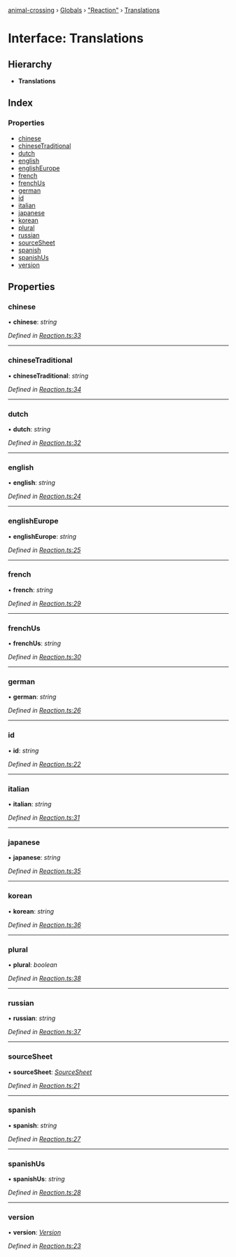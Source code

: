 [animal-crossing](../README.md) › [Globals](../globals.md) › ["Reaction"](../modules/_reaction_.md) › [Translations](_reaction_.translations.md)

# Interface: Translations

## Hierarchy

* **Translations**

## Index

### Properties

* [chinese](_reaction_.translations.md#chinese)
* [chineseTraditional](_reaction_.translations.md#chinesetraditional)
* [dutch](_reaction_.translations.md#dutch)
* [english](_reaction_.translations.md#english)
* [englishEurope](_reaction_.translations.md#englisheurope)
* [french](_reaction_.translations.md#french)
* [frenchUs](_reaction_.translations.md#frenchus)
* [german](_reaction_.translations.md#german)
* [id](_reaction_.translations.md#id)
* [italian](_reaction_.translations.md#italian)
* [japanese](_reaction_.translations.md#japanese)
* [korean](_reaction_.translations.md#korean)
* [plural](_reaction_.translations.md#plural)
* [russian](_reaction_.translations.md#russian)
* [sourceSheet](_reaction_.translations.md#sourcesheet)
* [spanish](_reaction_.translations.md#spanish)
* [spanishUs](_reaction_.translations.md#spanishus)
* [version](_reaction_.translations.md#version)

## Properties

###  chinese

• **chinese**: *string*

*Defined in [Reaction.ts:33](https://github.com/Norviah/animal-crossing/blob/7dc871b/module/types/Reaction.ts#L33)*

___

###  chineseTraditional

• **chineseTraditional**: *string*

*Defined in [Reaction.ts:34](https://github.com/Norviah/animal-crossing/blob/7dc871b/module/types/Reaction.ts#L34)*

___

###  dutch

• **dutch**: *string*

*Defined in [Reaction.ts:32](https://github.com/Norviah/animal-crossing/blob/7dc871b/module/types/Reaction.ts#L32)*

___

###  english

• **english**: *string*

*Defined in [Reaction.ts:24](https://github.com/Norviah/animal-crossing/blob/7dc871b/module/types/Reaction.ts#L24)*

___

###  englishEurope

• **englishEurope**: *string*

*Defined in [Reaction.ts:25](https://github.com/Norviah/animal-crossing/blob/7dc871b/module/types/Reaction.ts#L25)*

___

###  french

• **french**: *string*

*Defined in [Reaction.ts:29](https://github.com/Norviah/animal-crossing/blob/7dc871b/module/types/Reaction.ts#L29)*

___

###  frenchUs

• **frenchUs**: *string*

*Defined in [Reaction.ts:30](https://github.com/Norviah/animal-crossing/blob/7dc871b/module/types/Reaction.ts#L30)*

___

###  german

• **german**: *string*

*Defined in [Reaction.ts:26](https://github.com/Norviah/animal-crossing/blob/7dc871b/module/types/Reaction.ts#L26)*

___

###  id

• **id**: *string*

*Defined in [Reaction.ts:22](https://github.com/Norviah/animal-crossing/blob/7dc871b/module/types/Reaction.ts#L22)*

___

###  italian

• **italian**: *string*

*Defined in [Reaction.ts:31](https://github.com/Norviah/animal-crossing/blob/7dc871b/module/types/Reaction.ts#L31)*

___

###  japanese

• **japanese**: *string*

*Defined in [Reaction.ts:35](https://github.com/Norviah/animal-crossing/blob/7dc871b/module/types/Reaction.ts#L35)*

___

###  korean

• **korean**: *string*

*Defined in [Reaction.ts:36](https://github.com/Norviah/animal-crossing/blob/7dc871b/module/types/Reaction.ts#L36)*

___

###  plural

• **plural**: *boolean*

*Defined in [Reaction.ts:38](https://github.com/Norviah/animal-crossing/blob/7dc871b/module/types/Reaction.ts#L38)*

___

###  russian

• **russian**: *string*

*Defined in [Reaction.ts:37](https://github.com/Norviah/animal-crossing/blob/7dc871b/module/types/Reaction.ts#L37)*

___

###  sourceSheet

• **sourceSheet**: *[SourceSheet](../enums/_reaction_.sourcesheet.md)*

*Defined in [Reaction.ts:21](https://github.com/Norviah/animal-crossing/blob/7dc871b/module/types/Reaction.ts#L21)*

___

###  spanish

• **spanish**: *string*

*Defined in [Reaction.ts:27](https://github.com/Norviah/animal-crossing/blob/7dc871b/module/types/Reaction.ts#L27)*

___

###  spanishUs

• **spanishUs**: *string*

*Defined in [Reaction.ts:28](https://github.com/Norviah/animal-crossing/blob/7dc871b/module/types/Reaction.ts#L28)*

___

###  version

• **version**: *[Version](../enums/_reaction_.version.md)*

*Defined in [Reaction.ts:23](https://github.com/Norviah/animal-crossing/blob/7dc871b/module/types/Reaction.ts#L23)*
